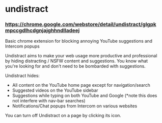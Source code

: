 # undistract
### https://chrome.google.com/webstore/detail/undistract/glgpkmpccgdlhcdgnjajghhndlladeej
Basic chrome extension for blocking annoying YouTube suggestions and Intercom popups

Undistract aims to make your web usage more productive and professional by hiding distracting / NSFW content and suggestions. You know what you're looking for and don't need to be bombarded with suggestions.

Undistract hides:
- All content on the YouTube home page except for navigation/search
- Suggested videos on the YouTube sidebar
- Suggestions while typing on both YouTube and Google (*note this does not interfere with nav-bar searches)
- Notifications/Chat popups from Intercom on various websites

You can turn off Undistract on a page by clicking its icon.

